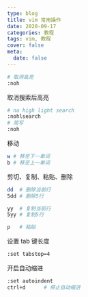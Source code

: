 ```yaml
---
type: blog
title: vim 常用操作
date: 2020-09-17
categories: 教程
tags: vim, 教程
cover: false
meta:
  date: false
---
```




```bash
# 取消高亮
:noh
```



<!-- more -->

取消搜索后高亮

```bash
# no high light search
:nohlsearch
# 简写
:noh
```

移动

```bash
w # 移至下一单词
b # 移至上一单词
```

剪切、复制、粘贴、删除

```bash
dd 	# 删除当前行
5dd # 删除5行

yy 	# 复制当前行
5yy # 复制5行

p 	# 粘贴
```

设置 tab 键长度

```bash
:set tabstop=4
```

开启自动缩进

```bash
:set autoindent
ctrl+d 		# 停止自动缩进
```

